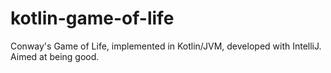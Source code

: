 # kotlin-game-of-life
Conway's Game of Life, implemented in Kotlin/JVM, developed with IntelliJ.
Aimed at being good. 
